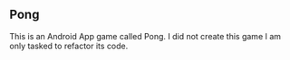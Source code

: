 ## Pong
This is an Android App game called Pong. I did not create this game I am only tasked to refactor its code.
